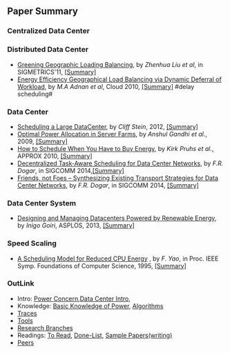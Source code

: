 Paper Summary
---

### Centralized Data Center

### Distributed Data Center
- [Greening Geographic Loading Balancing](http://dl.acm.org/citation.cfm?id=1993767), by *Zhenhua Liu et al*, in SIGMETRICS'11, [[Summary]](https://github.com/hxwang/GreenDC-Summary/blob/master/papers/LiuL11_Greening-Geographical-Load-Balancing.md)
- [Energy Efficiency Geographical Load Balancing via Dynamic Deferral of Workload](http://dl.acm.org/citation.cfm?id=2353793), by *M.A Adnan et al*, Cloud 2010, [[Summary]](https://github.com/hxwang/GreenDC-Summary/blob/master/papers/AdnanS12_Energy-Efficient-Geographical-and-Load-Balancing-via-Dynamic-Deferral-of-Workload.md) #delay scheduling#

### Data Center 
- [Scheduling a Large DataCenter](http://www.nii.ac.jp/shonan/seminar011/files/2012/02/stein.pdf), by *Cliff Stein*, 2012, [[Summary]](https://github.com/hxwang/GreenDC-Summary/blob/master/papers/Stein12_Scheduling-a-DataCenter.md)
- [Optimal Power Allocation in Server Farms](http://www3.cs.stonybrook.edu/~anshul/sigmetrics_2009_tech.pdf), by *Anshul Gandhi et al.*, 2009, [[Summary]](https://github.com/hxwang/GreenDC-Summary/blob/master/papers/Gandhi09_Optimal-Power-Allocation-in-Server-Farms.md)
- [How to Schedule When You Have to Buy Energy](http://link.springer.com/chapter/10.1007%2F978-3-642-15369-3_27#page-1), by *Kirk Pruhs et al.*, APPROX 2010, [[Summary]](https://github.com/hxwang/GreenDC-Summary/blob/master/papers/PruhsS10_How-to-Schedule-When-You-Have-to-Buy-Your-Energy.md)
- [Decentralized Task-Aware Scheduling for Data Center Networks](http://research.microsoft.com/apps/pubs/default.aspx?id=215429), by *F.R. Dogar*, in SIGCOMM 2014,[[Summary]]()
- [Friends, not Foes – Synthesizing Existing Transport Strategies for Data Center Networks](http://research.microsoft.com/apps/pubs/default.aspx?id=215430), by  *F.R. Dogar*,  in SIGCOMM 2014, [[Summary]]()

### Data Center System
- [Designing and Managing Datacenters Powered by Renewable Energy](http://ieeexplore.ieee.org/xpl/articleDetails.jsp?arnumber=6756707), by *Inigo Goiri*, ASPLOS, 2013, [[Summary]](https://github.com/hxwang/GreenDC-Summary/blob/master/papers/GoiriIK13_Designing-and-Managing-Datacenters-Powered-by-Renewable-Energy.md)

### Speed Scaling
- [A Scheduling Model for Reduced CPU Energy](http://ieeexplore.ieee.org/xpls/abs_all.jsp?arnumber=492493&tag=1)
, by *F. Yao*, in Proc. IEEE Symp. Foundations of Computer Science, 1995, 
[[Summary]](https://github.com/hxwang/GreenDC-Summary/blob/master/papers/Yao95-A-Scheduling-Model-for-Reduced-CPU-Energy.md)



### OutLink
- Intro: [Power Concern](https://github.com/hxwang/GreenDC-Summary/blob/master/PowerConcern.md),[Data Center Intro](https://github.com/hxwang/GreenDC-Summary/tree/master/data-center),
- Knowledge: [Basic Knowledge of Power](https://github.com/hxwang/GreenDC-Summary/tree/master/basic), [Algorithms](https://github.com/hxwang/GreenDC-Summary/tree/master/algorithms)
- [Traces](https://github.com/hxwang/GreenDC-Summary/tree/master/traces)
- [Tools](https://github.com/hxwang/GreenDC-Summary/tree/master/tools)
- [Research Branches](https://github.com/hxwang/GreenDC-Summary/blob/master/Research-Branches.md)
- Readings: [To Read](https://github.com/hxwang/GreenDC-Summary/blob/master/ToRead-List.md), [Done-List](https://github.com/hxwang/GreenDC-Summary/blob/master/done-list.md), [Sample Papers(writing)](https://github.com/hxwang/GreenDC-Summary/blob/master/SamplePaper.md)
- [Peers](./peers.md)

